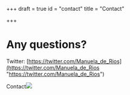+++
draft = true
id = "contact"
title = "Contact"

+++
# Any questions?

Twitter: [https://twitter.com/Manuela_de_Rios](https://twitter.com/Manuela_de_Rios "https://twitter.com/Manuela_de_Rios")

Contact![](/uploads/IMG_4520.JPG)